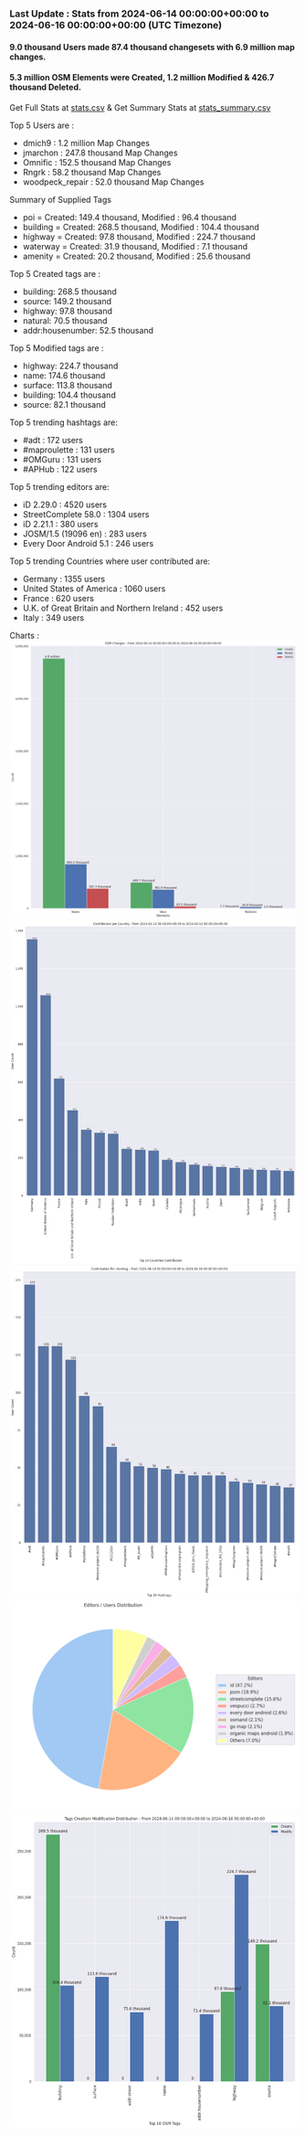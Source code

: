### Last Update : Stats from 2024-06-14 00:00:00+00:00 to 2024-06-16 00:00:00+00:00 (UTC Timezone)

#### 9.0 thousand Users made 87.4 thousand changesets with 6.9 million map changes.
#### 5.3 million OSM Elements were Created, 1.2 million Modified & 426.7 thousand Deleted.
Get Full Stats at [stats.csv](/stats/Global/Daily/stats.csv)
 & Get Summary Stats at [stats_summary.csv](/stats/Global/Daily/stats_summary.csv)

Top 5 Users are : 
- dmich9 : 1.2 million Map Changes
- jmarchon : 247.8 thousand Map Changes
- Omnific : 152.5 thousand Map Changes
- Rngrk : 58.2 thousand Map Changes
- woodpeck_repair : 52.0 thousand Map Changes

Summary of Supplied Tags
- poi = Created: 149.4 thousand, Modified : 96.4 thousand
- building = Created: 268.5 thousand, Modified : 104.4 thousand
- highway = Created: 97.8 thousand, Modified : 224.7 thousand
- waterway = Created: 31.9 thousand, Modified : 7.1 thousand
- amenity = Created: 20.2 thousand, Modified : 25.6 thousand


Top 5 Created tags are :
- building: 268.5 thousand
- source: 149.2 thousand
- highway: 97.8 thousand
- natural: 70.5 thousand
- addr:housenumber: 52.5 thousand


Top 5 Modified tags are :
- highway: 224.7 thousand
- name: 174.6 thousand
- surface: 113.8 thousand
- building: 104.4 thousand
- source: 82.1 thousand


Top 5 trending hashtags are:
- #adt : 172 users
- #maproulette : 131 users
- #OMGuru : 131 users
- #APHub : 122 users


Top 5 trending editors are:
- iD 2.29.0 : 4520 users
- StreetComplete 58.0 : 1304 users
- iD 2.21.1 : 380 users
- JOSM/1.5 (19096 en) : 283 users
- Every Door Android 5.1 : 246 users


Top 5 trending Countries where user contributed are:
- Germany : 1355 users
- United States of America : 1060 users
- France : 620 users
- U.K. of Great Britain and Northern Ireland : 452 users
- Italy : 349 users


 Charts : 
![Alt text](./stats_osm_changes.png) 
![Alt text](./stats_users_per_country.png) 
![Alt text](./stats_users_per_hashtag.png) 
![Alt text](./stats_editors_pie_chart.png) 
![Alt text](./stats_tags.png) 

